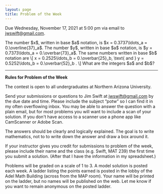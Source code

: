 ```yaml
---
layout: page
title: Problem of the Week
---
```


Due Wednesday, November 17, 2021 at 5:00 pm via email to 
<a href="mailto:jwswift@gmail.com?subject=potw" target="_blank">jwswift@gmail.com</a>.
<p>
The number $x$, written in base $a$ notation, is $x = 0.3737\ldots_a = 0.\overline{37}_a$.
The number $y$, written in base $a$ notation, is $y = 0.7373\ldots_a = 0.\overbar{73}_a$.
The same numbers written in base $b$ notation are
\[
x = 0.2525\ldots_b = 0.\overbar{25}_b, \text{ and } y = 0.5252\ldots_b = 0.\overbar{52}_b .
\]
What are the integers $a$ and $b$?
<p>
<!--
<center>
<img src = "https://naumathstat.github.io/problem-of-the-week/files/images/2021-11-03-init.png" 
style="width:360px;height:42">
</center>
Here is the final position (the goal).
<center>
<img src = "https://naumathstat.github.io/problem-of-the-week/files/images/2021-11-03-final.png" 
style="width:360px;height:42">
</center>
-->
<hr>
<b>Rules for Problem of the Week</b>
<p>
The contest is open to all undergraduates at Northern Arizona University.
<p>
Send your submissions or questions to Jim Swift at
<a href="mailto:jwswift@gmail.com?subject=potw" target="_blank">jwswift@gmail.com</a> by the due date and time.
Please include the subject &ldquo;potw&rdquo; so I can find it in my often overflowing inbox.
You may be able to answer the question with a plain email, but for most problems you will want to 
include a scan of your solution.  If you don't have access to a scanner use a phone app like
CamScanner or Adobe Scan.
<p>The answers should be clearly and logically explained.  The goal is to write mathematics, not to
 to write down the answer and draw a box around it.
<p>
	If your instructor gives you credit for submissions to problem of the week, please include their name
	and the class  (e.g. Swift, MAT 239) the first time you submit a solution.  
(After that I have the information in my spreadsheet.)
</p><p>
	Problems will be graded on a scale of 1 to 3.  A model solution is posted each week.
	A ladder listing the points earned is posted in the lobby of the Adel Math Building 
	(across from the MAP room).  Your name will be printed on the ladder, but no names will be published on the web.
	Let me know if you want to remain anonymous on the posted ladder.
</p>
